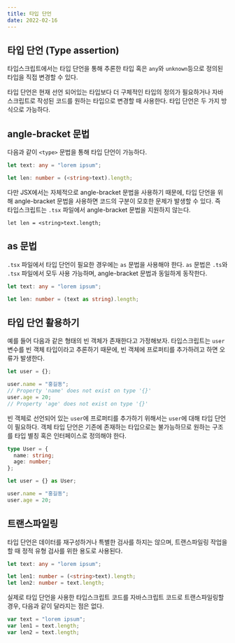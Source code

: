```yaml
---
title: 타입 단언
date: 2022-02-16
---
```


## 타입 단언 (Type assertion)

타입스크립트에서는 타입 단언을 통해 추론한 타입 혹은 `any`와 `unknown`등으로 정의된 타입을 직접 변경할 수 있다.

타입 단언은 현재 선언 되어있는 타입보다 더 구체적인 타입의 정의가 필요하거나 자바스크립트로 작성된 코드를 원하는 타입으로 변경할 때 사용한다. 
타입 단언은 두 가지 방식으로 가능하다.

## angle-bracket 문법

다음과 같이 `<type>` 문법을 통해 타입 단언이 가능하다.

```typescript
let text: any = "lorem ipsum";

let len: number = (<string>text).length;
```

다만 JSX에서는 자체적으로 angle-bracket 문법을 사용하기 때문에, 타입 단언을 위해 angle-bracket 문법을 사용하면 코드의 구분이 모호한 문제가 발생할 수 있다.
즉 타입스크립트는 `.tsx` 파일에서 angle-bracket 문법을 지원하지 않는다.

```tsx
let len = <string>text.length;
```

## as 문법

`.tsx` 파일에서 타입 단언이 필요한 경우에는 `as` 문법을 사용해야 한다.
`as` 문법은 `.ts`와 `.tsx` 파일에서 모두 사용 가능하며, angle-bracket 문법과 동일하게 동작한다.

```typescript
let text: any = "lorem ipsum";

let len: number = (text as string).length;
```

## 타입 단언 활용하기

예를 들어 다음과 같은 형태의 빈 객체가 존재한다고 가정해보자.
타입스크립트는 `user` 변수를 빈 객체 타입이라고 추론하기 때문에, 빈 객체에 프로퍼티를 추가하려고 하면 오류가 발생한다.

```typescript
let user = {};

user.name = "홍길동";
// Property 'name' does not exist on type '{}'
user.age = 20;
// Property 'age' does not exist on type '{}'
```

빈 객체로 선언되어 있는 `user`에 프로퍼티를 추가하기 위해서는 `user`에 대해 타입 단언이 필요하다.
객체 타입 단언은 기존에 존재하는 타입으로는 불가능하므로 원하는 구조를 타입 별칭 혹은 인터페이스로 정의해야 한다.

```typescript
type User = {
  name: string;
  age: number;
};

let user = {} as User;

user.name = "홍길동";
user.age = 20;
```

## 트랜스파일링

타입 단언은 데이터를 재구성하거나 특별한 검사를 하지는 않으며, 트랜스파일링 작업을 할 때 정적 유형 검사를 위한 용도로 사용된다.

```typescript
let text: any = "lorem ipsum";

let len1: number = (<string>text).length;
let len2: number = text.length;
```

실제로 타입 단언을 사용한 타입스크립트 코드를 자바스크립트 코드로 트랜스파일링할 경우, 다음과 같이 달라지는 점은 없다.

```javascript
var text = "lorem ipsum";
var len1 = text.length;
var len2 = text.length;
```